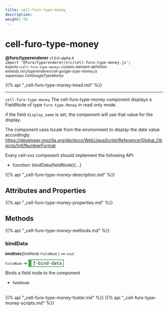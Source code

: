 ```yaml
---
title: cell-furo-type-money
description: 
weight: 50
---
```


# cell-furo-type-money
**@furo/typerenderer** <small>v1.0.0-alpha.4</small>
<br>`import '@furo/typerenderer/src/cell-furo-type-money.js';`<small>
<br>exports `<cell-furo-type-money>` custom-element-definition
<br>extends */src/typerenderer/cell-google-type-money.js*
<br>superclass *CellGoogleTypeMoney*</small>

{{% api "_cell-furo-type-money-head.md" %}}

****

`cell-furo-type-money`
The cell-furo-type-money component displays a FieldNode of type `furo.type.Money` in read only mode.

if the field `display_name` is set, the component will use that value for the display.

The component uses locale from the environment to display the date value accordingly.
https://developer.mozilla.org/de/docs/Web/JavaScript/Reference/Global_Objects/Intl/NumberFormat

Every cell-xxx component should implement the following API:
- function: bindData(fieldNode){...}

{{% api "_cell-furo-type-money-description.md" %}}


## Attributes and Properties
{{% api "_cell-furo-type-money-properties.md" %}}








## Methods
{{% api "_cell-furo-type-money-methods.md" %}}



### **bindData**
<small>**bindData**(*fieldNode* `FieldNode` ) ⟹ `void`</small>

<small>`FieldNode` </small> →
<span  style="border-width:2px 2px 2px 10px; border-style: solid;border-color:  rgb(76, 175, 80);font-family:monospace; padding:2px 4px;">ƒ-bind-data</span>

Binds a field node to the component

- <small>fieldNode </small>
<br><br>







{{% api "_cell-furo-type-money-footer.md" %}}
{{% api "_cell-furo-type-money-scripts.md" %}}
